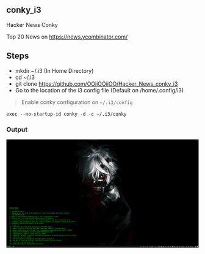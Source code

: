 ## conky_i3
Hacker News Conky

Top 20 News on https://news.ycombinator.com/

## Steps

- mkdir ~/.i3     (In Home Directory) 
- cd ~/.i3
- git clone https://github.com/OOiiOOiiOO/Hacker_News_conky_i3
- Go to the location of the i3 config file (Default on /home/.config/i3)

>Enable conky configuration on `~/.i3/config`

```
exec --no-startup-id conky -d -c ~/.i3/conky

```

### Output


![alt text](https://github.com/OOiiOOiiOO/Hacker_News_conky_i3/blob/main/screen.png)
